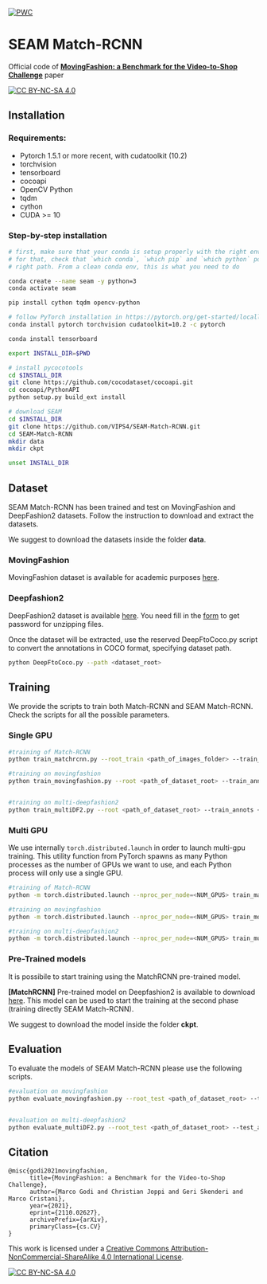 <!--[![PWC](https://img.shields.io/endpoint.svg?url=https://paperswithcode.com/badge/transformer-networks-for-trajectory/trajectory-prediction-on-ethucy)](https://paperswithcode.com/sota/trajectory-prediction-on-ethucy?p=transformer-networks-for-trajectory)-->

[![PWC](https://img.shields.io/endpoint.svg?url=https://paperswithcode.com/badge/movingfashion-a-benchmark-for-the-video-to/video-to-shop-on-movingfashion)](https://paperswithcode.com/sota/video-to-shop-on-movingfashion?p=movingfashion-a-benchmark-for-the-video-to)


# SEAM Match-RCNN
Official code of [**MovingFashion: a Benchmark for the Video-to-Shop Challenge**](https://arxiv.org/abs/2110.02627) paper

[![CC BY-NC-SA 4.0][cc-by-nc-sa-shield]][cc-by-nc-sa]


## Installation

### Requirements:
- Pytorch 1.5.1 or more recent, with cudatoolkit (10.2)
- torchvision
- tensorboard
- cocoapi
- OpenCV Python
- tqdm
- cython
- CUDA >= 10

### Step-by-step installation

```bash
# first, make sure that your conda is setup properly with the right environment
# for that, check that `which conda`, `which pip` and `which python` points to the
# right path. From a clean conda env, this is what you need to do

conda create --name seam -y python=3
conda activate seam

pip install cython tqdm opencv-python

# follow PyTorch installation in https://pytorch.org/get-started/locally/
conda install pytorch torchvision cudatoolkit=10.2 -c pytorch

conda install tensorboard

export INSTALL_DIR=$PWD

# install pycocotools
cd $INSTALL_DIR
git clone https://github.com/cocodataset/cocoapi.git
cd cocoapi/PythonAPI
python setup.py build_ext install

# download SEAM
cd $INSTALL_DIR
git clone https://github.com/VIPS4/SEAM-Match-RCNN.git
cd SEAM-Match-RCNN
mkdir data
mkdir ckpt

unset INSTALL_DIR
```
## Dataset

SEAM Match-RCNN has been trained and test on MovingFashion and DeepFashion2 datasets.
Follow the instruction to download and extract the datasets.

We suggest to download the datasets inside the folder **data**.

### MovingFashion

MovingFashion dataset is available for academic purposes [here](https://rsrchlab-datasets.s3.eu-central-1.amazonaws.com/movingfashion.zip). 
<!--There's no need of pre-processing steps. The dataset is ready for use. -->

### Deepfashion2
DeepFashion2 dataset is available [here](https://drive.google.com/drive/folders/125F48fsMBz2EF0Cpqk6aaHet5VH399Ok?usp=sharing). You need fill in the [form](https://docs.google.com/forms/d/e/1FAIpQLSeIoGaFfCQILrtIZPykkr8q_h9qQ5BoTYbjvf95aXbid0v2Bw/viewform?usp=sf_link) to get password for unzipping files.


Once the dataset will be extracted, use the reserved DeepFtoCoco.py script to convert the annotations in COCO format, specifying dataset path.
```bash
python DeepFtoCoco.py --path <dataset_root>
```



## Training
We provide the scripts to train both Match-RCNN and SEAM Match-RCNN. Check the scripts for all the possible parameters.

### Single GPU
```bash
#training of Match-RCNN
python train_matchrcnn.py --root_train <path_of_images_folder> --train_annots <json_path> --save_path <save_path> 

#training on movingfashion
python train_movingfashion.py --root <path_of_dataset_root> --train_annots <json_path> --test_annots <json_path> --pretrained_path <path_of_matchrcnn_model>


#training on multi-deepfashion2
python train_multiDF2.py --root <path_of_dataset_root> --train_annots <json_path> --test_annots <json_path> --pretrained_path <path_of_matchrcnn_model>
```


### Multi GPU
We use internally ```torch.distributed.launch``` in order to launch multi-gpu training. This utility function from PyTorch spawns as many Python processes as the number of GPUs we want to use, and each Python process will only use a single GPU.

```bash
#training of Match-RCNN
python -m torch.distributed.launch --nproc_per_node=<NUM_GPUS> train_matchrcnn.py --root_train <path_of_images_folder> --train_annots <json_path> --save_path <save_path>

#training on movingfashion
python -m torch.distributed.launch --nproc_per_node=<NUM_GPUS> train_movingfashion.py --root <path_of_dataset_root> --train_annots <json_path> --test_annots <json_path> --pretrained_path <path_of_matchrcnn_model> 

#training on multi-deepfashion2
python -m torch.distributed.launch --nproc_per_node=<NUM_GPUS> train_multiDF2.py --root <path_of_dataset_root> --train_annots <json_path> --test_annots <json_path> --pretrained_path <path_of_matchrcnn_model> 
```


### Pre-Trained models
It is possibile to start training using the MatchRCNN pre-trained model.

**[MatchRCNN]** Pre-trained model on Deepfashion2 is available to download [here](https://bit.ly/3m3y6C4). This model can be used to start the training at the second phase (training directly SEAM Match-RCNN).

<!--**[SEAM Match-RCNN]** Pre-trained model on MovingFashion is available to download [here](http://bit.ly/...).  -->

<!-- **[SEAM Match-RCNN]** Pre-trained model on MultiDeepfashion2 is available to download [here](http://bit.ly/3j8Vc9W).-->

We suggest to download the model inside the folder **ckpt**. 

## Evaluation
To evaluate the models of SEAM Match-RCNN please use the following scripts.

```bash
#evaluation on movingfashion
python evaluate_movingfashion.py --root_test <path_of_dataset_root> --test_annots <json_path> --ckpt_path <checkpoint_path>


#evaluation on multi-deepfashion2
python evaluate_multiDF2.py --root_test <path_of_dataset_root> --test_annots <json_path> --ckpt_path <checkpoint_path>
```

## Citation
```
@misc{godi2021movingfashion,
      title={MovingFashion: a Benchmark for the Video-to-Shop Challenge}, 
      author={Marco Godi and Christian Joppi and Geri Skenderi and Marco Cristani},
      year={2021},
      eprint={2110.02627},
      archivePrefix={arXiv},
      primaryClass={cs.CV}
}
```

This work is licensed under a
[Creative Commons Attribution-NonCommercial-ShareAlike 4.0 International License][cc-by-nc-sa].

[![CC BY-NC-SA 4.0][cc-by-nc-sa-image]][cc-by-nc-sa]

[cc-by-nc-sa]: http://creativecommons.org/licenses/by-nc-sa/4.0/
[cc-by-nc-sa-image]: https://licensebuttons.net/l/by-nc-sa/4.0/88x31.png
[cc-by-nc-sa-shield]: https://img.shields.io/badge/License-CC%20BY--NC--SA%204.0-lightgrey.svg


